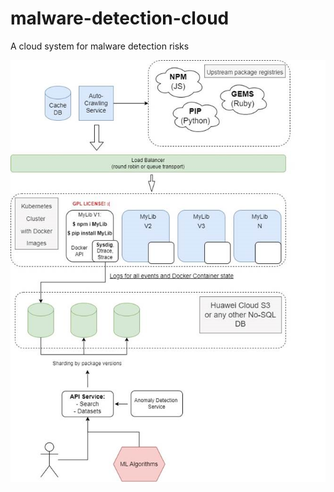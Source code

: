 # malware-detection-cloud
A cloud system for malware detection risks

![Architecture](doc/architecture.png)